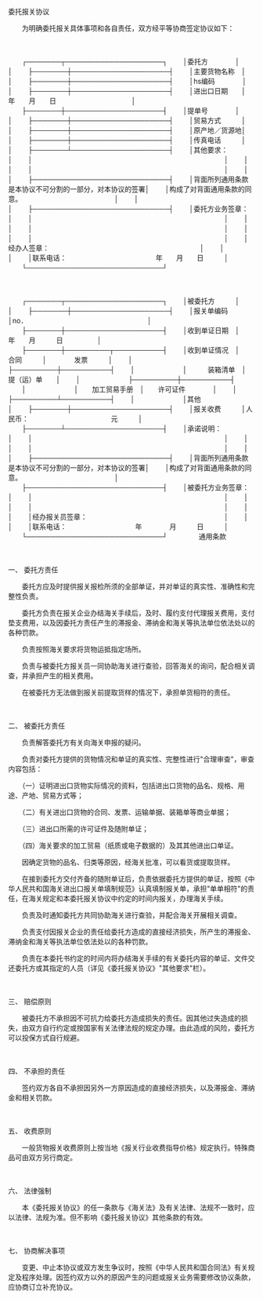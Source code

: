 



委托报关协议



 

　　为明确委托报关具体事项和各自责任，双方经平等协商签定协议如下：

　　


　　┌───────┬────────────────────┐
　　│委托方　　　　│　　　　　　　　　　　　　　　　　　　　│
　　├───────┼────────────────────┤
　　│主要货物名称　│　　　　　　　　　　　　　　　　　　　　│
　　├───────┼────────────────────┤
　　│hs编码　　　　│　　　　　　　　　　　　　　　　　　　　│
　　├───────┼────────────────────┤
　　│进出口日期　　│　　年　　月　　日　　　　　　　　　　　│
　　├───────┼────────────────────┤
　　│提单号　　　　│　　　　　　　　　　　　　　　　　　　　│
　　├───────┼────────────────────┤
　　│贸易方式　　　│　　　　　　　　　　　　　　　　　　　　│
　　├───────┼────────────────────┤
　　│原产地／货源地│　　　　　　　　　　　　　　　　　　　　│
　　├───────┼────────────────────┤
　　│传真电话　　　│　　　　　　　　　　　　　　　　　　　　│
　　├───────┴────────────────────┤
　　│其他要求：　　　　　　　　　　　　　　　　　　　　　　　│
　　│　　　　　　　　　　　　　　　　　　　　　　　　　　　　│
　　│　　　　　　　　　　　　　　　　　　　　　　　　　　　　│
　　│　　　　　　　　　　　　　　　　　　　　　　　　　　　　│
　　│　　　　　　　　　　　　　　　　　　　　　　　　　　　　│
　　├────────────────────────────┤
　　│背面所列通用条款是本协议不可分割的一部分，对本协议的签署│
　　│构成了对背面通用条款的同意。　　　　　　　　　　　　　　│
　　│　　　　　　　　　　　　　　　　　　　　　　　　　　　　│
　　├────────────────────────────┤
　　│委托方业务签章：　　　　　　　　　　　　　　　　　　　　│
　　│　　　　　　　　　　　　　　　　　　　　　　　　　　　　│
　　│　　　　　　　　　　　　　　　　　　　　　　　　　　　　│
　　│　　　　　　　　　　　　　　　　　　　　　　　　　　　　│
　　│　　　　　　　　　　　　　　　　　　　　　　　　　　　　│
　　│　　　　　　　　　　　　　　　　　　　　　　　　　　　　│
　　│经办人签章：　　　　　　　　　　　　　　　　　　　　　　│
　　│　　　　　　　　　　　　　　　　　　　　　　　　　　　　│
　　│联系电话：　　　　　　　　　　　　　年　　月　　日　　　│
　　└────────────────────────────┘
　　


　　


　　┌───────┬────────────────────┐
　　│被委托方　　　│　　　　　　　　　　　　　　　　　　　　│
　　├───────┼────────────────────┤
　　│报关单编码　　│no．　　　　　　　　　　　　　　　　　　│
　　├───────┼────────────────────┤
　　│收到单证日期　│　　　　　　　年　　月　　　日　　　　　│
　　├───────┼─────────┬──────────┤
　　│收到单证情况　│　　　合同　　　│　　　　发票　　　│
　　│　　　　　　　├─────────┼──────────┤
　　│　　　　　　　│　　　装箱清单　│　　提（运）单　　│
　　│　　　　　　　├─────────┼──────────┤
　　│　　　　　　　│　　加工贸易手册　│　　许可证件　　　　│
　　│　　　　　　　├─────────┴──────────┤
　　│　　　　　　　│其他　　　　　　　　　　　　　　　　　　│
　　├───────┼────────────────────┤
　　│报关收费　　　│人民币：　　　　　　　　　　　　元　　　│
　　├───────┴────────────────────┤
　　│承诺说明：　　　　　　　　　　　　　　　　　　　　　　　│
　　│　　　　　　　　　　　　　　　　　　　　　　　　　　　　│
　　│　　　　　　　　　　　　　　　　　　　　　　　　　　　　│
　　│　　　　　　　　　　　　　　　　　　　　　　　　　　　　│
　　│　　　　　　　　　　　　　　　　　　　　　　　　　　　　│
　　├────────────────────────────┤
　　│背面所列通用条款是本协议不可分割的一部分，对本协议的签署│
　　│构成了对背面通用条款的同意。　　　　　　　　　　　　　　│
　　├────────────────────────────┤
　　│被委托方业务签章：　　　　　　　　　　　　　　　　　　　│
　　│　　　　　　　　　　　　　　　　　　　　　　　　　　　　│
　　│　　　　　　　　　　　　　　　　　　　　　　　　　　　　│
　　│　　　　　　　　　　　　　　　　　　　　　　　　　　　　│
　　│　　　　　　　　　　　　　　　　　　　　　　　　　　　　│
　　│经办报关员签章：　　　　　　　　　　　　　　　　　　　　│
　　│　　　　　　　　　　　　　　　　　　　　　　　　　　　　│
　　│联系电话：　　　　　　　　　　年　　　　月　　　日　　　│
　　└────────────────────────────┘
　　
　　通用条款

　　

一、
委托方责任

　　委托方应及时提供报关报检所须的全部单证，并对单证的真实性、准确性和完整性负责。

　　委托方负责在报关企业办结海关手续后，及时、履约支付代理报关费用，支付垫支费用，以及因委托方责任产生的滞报金、滞纳金和海关等执法单位依法处以的各种罚款。

　　负责按照海关要求将货物运抵指定场所。

　　负责与被委托方报关员一同协助海关进行查验，回答海关的询问，配合相关调查，并承担产生的相关费用。

　　在被委托方无法做到报关前提取货样的情况下，承担单货相符的责任。

　　

二、
被委托方责任

　　负责解答委托方有关向海关申报的疑问。

　　负责对委托方提供的货物情况和单证的真实性、完整性进行"合理审查"，审查内容包括：

　　（一）证明进出口货物实际情况的资料，包括进出口货物的品名、规格、用途、产地、贸易方式等；

　　（二）有关进出口货物的合同、发票、运输单据、装箱单等商业单据；

　　（三）进出口所需的许可证件及随附单证；

　　（四）海关要求的加工贸易（纸质或电子数据的）及其其他进出口单证。

　　因确定货物的品名、归类等原因，经海关批准，可以看货或提取货样。

　　在接到委托方交付齐备的随附单证后，负责依据委托方提供的单证，按照《中华人民共和国海关进出口报关单填制规范》认真填制报关单，承担"单单相符"的责任，在海关规定和本委托报关协议中约定的时间内报关，办理海关手续。

　　负责及时通知委托方共同协助海关进行查验，并配合海关开展相关调查。

　　负责支付因报关企业的责任给委托方造成的直接经济损失，所产生的滞报金、滞纳金和海关等执法单位依法处以的各种罚款。

　　负责在本委托书约定的时间内将办结海关手续的有关委托内容的单证、文件交还委托方或其指定的人员（详见《委托报关协议》"其他要求"栏）。

　　

三、
赔偿原则

　　被委托方不承担因不可抗力给委托方造成损失的责任。因其他过失造成的损失，由双方自行约定或按国家有关法律法规的规定办理。由此造成的风险，委托方可以投保方式自行规避。

　　

四、
不承担的责任

　　签约双方各自不承担因另外一方原因造成的直接经济损失，以及滞报金、滞纳金和相关罚款。

　　

五、
收费原则

　　一般货物报关收费原则上按当地《报关行业收费指导价格》规定执行。特殊商品可由双方另行商定。

　　

六、
法律强制

　　本《委托报关协议》的任一条款与《海关法》及有关法律、法规不一致时，应以法律、法规为准。但不影响《委托报关协议》其他条款的有效。

　　

七、
协商解决事项

　　变更、中止本协议或双方发生争议时，按照《中华人民共和国合同法》有关规定及程序处理。因签约双方以外的原因产生的问题或报关业务需要修改协议条款，应协商订立补充协议。